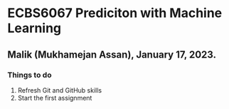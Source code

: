 # ECBS6067 Prediciton with Machine Learning
## Malik (Mukhamejan Assan), January 17, 2023.

### Things to do
1. Refresh Git and GitHub skills
2. Start the first assignment
